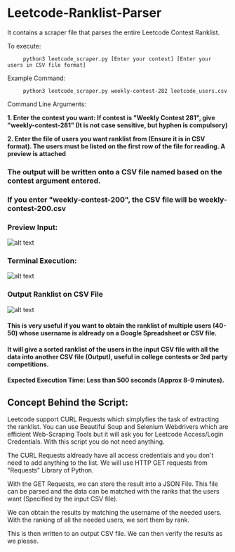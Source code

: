 # Leetcode-Ranklist-Parser
It contains a scraper file that parses the entire Leetcode Contest Ranklist.

To execute:

```
     python3 leetcode_scraper.py [Enter your contest] [Enter your users in CSV file format]
```

Example Command:

```
     python3 leetcode_scraper.py weekly-contest-282 leetcode_users.csv
```

Command Line Arguments:

**1. Enter the contest you want: If contest is "Weekly Contest 281", give "weekly-contest-281" (It is not case sensitive, but hyphen is compulsory)**
    
**2. Enter the file of users you want ranklist from (Ensure it is in CSV format). The users must be listed on the first row of the file for reading.
    A preview is attached**

### The output will be written onto a CSV file named based on the contest argument entered.
### If you enter "weekly-contest-200", the CSV file will be weekly-contest-200.csv

### Preview Input:
![alt text](https://github.com/shubham11941140/Leetcode-Ranklist-Parser/blob/main/csvinput.PNG)

### Terminal Execution:
![alt text](https://github.com/shubham11941140/Leetcode-Ranklist-Parser/blob/main/terminaloutput.PNG)

### Output Ranklist on CSV File
![alt text](https://github.com/shubham11941140/Leetcode-Ranklist-Parser/blob/main/outputcsv.PNG)

#### This is very useful if you want to obtain the ranklist of multiple users (40-50) whose username is aldready on a Google Spreadsheet or CSV file.

#### It will give a sorted ranklist of the users in the input CSV file with all the data into another CSV file (Output), useful in college contests or 3rd party competitions.

#### Expected Execution Time: Less than 500 seconds (Approx 8-9 minutes).

## Concept Behind the Script:

Leetcode support CURL Requests which simplyfies the task of extracting the ranklist. You can use Beautiful Soup and Selenium Webdrivers which are efficient Web-Scraping Tools but it will ask you for Leetcode Access/Login Credentials. With this script you do not need anything.

The CURL Requests aldready have all access credentials and you don't need to add anything to the list. We will use HTTP GET requests from "Requests" Library of Python.

With the GET Requests, we can store the result into a JSON File. This file can be parsed and the data can be matched with the ranks that the users want (Specified by the
input CSV file).

We can obtain the results by matching the username of the needed users. With the ranking of all the needed users, we sort them by rank.

This is then written to an output CSV file. We can then verify the results as we please.



